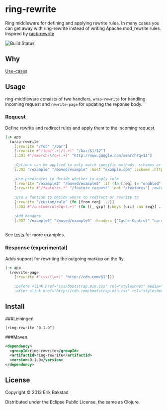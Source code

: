 # ring-rewrite

Ring middleware for defining and applying rewrite rules. In many cases you can get away with ring-rewrite instead of writing Apache mod_rewrite rules. Inspired by [rack-rewrite](https://github.com/jtrupiano/rack-rewrite).

![Build Status](https://travis-ci.org/ebaxt/ring-rewrite.png)

## Why

[Use-cases](https://github.com/jtrupiano/rack-rewrite#use-cases)

## Usage

ring-middleware consists of two handlers, `wrap-rewrite` for handling incoming request and `rewrite-page` for updating the reponse body.

### Request

Define rewrite and redirect rules and apply them to the incoming request.

```clojure
(-> app
  (wrap-rewrite
    [:rewrite "/foo" "/bar"]
    [:rewrite #"/foo/(.+)/(.+)" "/bar/$1/$2"]
    [:301 #"/search/\?q=(.+)" "http://www.google.com/search?q=$1"]  
    
    ;Options can be applied to only match specific methods, schemes or hosts
    [:302 "/example" "/moved/example" :host "example.com" :scheme :https :method :get]   
    
    ;Use predicates to decide whether to apply rule
    [:rewrite "/example2" "/moved/example2" :if (fn [req] (= "enabled" (System/getProperty "rewrites")))]
    [:rewrite #"/features.*" "/feature_request" :not "/features"] ;match /features.xml not /features
    
    ;Use a funtion to decide where to redirect or rewrite to
    [:rewrite "/custom/rule" (fn [from req] ...)]
    [:303 #"/custom/rule?q=(.+)" (fn [[_ grp] {:keys [uri] :as req}] ...)]
    
    ;Add headers
    [:307 "/example3" "/moved/example3" :headers {"Cache-Control" "no-cache"}])
    
```

See [tests](https://github.com/ebaxt/ring-rewrite/blob/master/test/com/ebaxt/ring_rewrite_test.clj) for more examples.

### Response (experimental)

Adds support for rewriting the outgoing markup on the fly.

```clojure
(-> app
  (rewrite-page 
    [:rewrite #"css/(\w+)" "http://cdn.com/$1"]))
    
    ;before <link href="css/bootstrap.min.css" rel="stylesheet" media="screen">
    ;after <link href="http://cdn.com/bootstrap.min.css" rel="stylesheet" media="screen">
```

## Install

###Leiningen

    [ring-rewrite "0.1.0"]

###Maven

```xml
<dependency>
  <groupId>ring-rewrite</groupId>
  <artifactId>ring-rewrite</artifactId>
  <version>0.1.0</version>
</dependency>
```

## License

Copyright © 2013 Erik Bakstad

Distributed under the Eclipse Public License, the same as Clojure.
